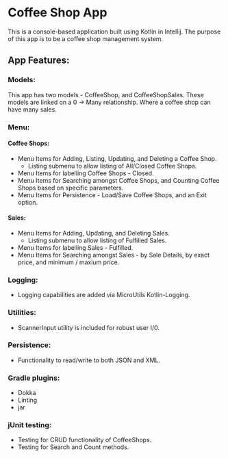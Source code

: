 # Coffee Shop App

This is a console-based application built using Kotlin in Intellij. The purpose of this app is to be a coffee shop management system.

## App Features:

### Models:

This app has two models - CoffeeShop, and CoffeeShopSales. These models are linked on a 0 -> Many relationship. Where a coffee shop can have many sales.

### Menu:

#### Coffee Shops:
- Menu Items for Adding, Listing, Updating, and Deleting a Coffee Shop.
  - Listing submenu to allow listing of All/Closed Coffee Shops.
- Menu Items for labelling Coffee Shops - Closed.
- Menu Items for Searching amongst Coffee Shops, and Counting Coffee Shops based on specific parameters.
- Menu Items for Persistence - Load/Save Coffee Shops, and an Exit option.

#### Sales:
- Menu Items for Adding, Updating, and Deleting Sales.
  - Listing submenu to allow listing of Fulfilled Sales.
- Menu Items for labelling Sales - Fulfilled.
- Menu Items for Searching amongst Sales - by Sale Details, by exact price, and minimum / maxium price.

### Logging:
- Logging capabilities are added via MicroUtils Kotlin-Logging.

### Utilities:
- ScannerInput utility is included for robust user I/0.

### Persistence:
- Functionality to read/write to both JSON and XML. 

### Gradle plugins:
- Dokka
- Linting
- jar

### jUnit testing:
- Testing for CRUD functionality of CoffeeShops.
- Testing for Search and Count methods.

